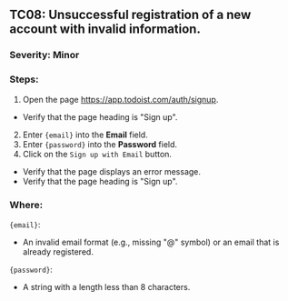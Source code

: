 ## TC08: Unsuccessful registration of a new account with invalid information.
### Severity: Minor
### Steps:
1. Open the page https://app.todoist.com/auth/signup.
* Verify that the page heading is "Sign up".
2. Enter `{email}` into the **Email** field.
3. Enter `{password}` into the **Password** field.
4. Click on the `Sign up with Email` button.
* Verify that the page displays an error message.
* Verify that the page heading is "Sign up".
### Where:
`{email}`:
* An invalid email format (e.g., missing "@" symbol) or an email that is already registered.

`{password}`:
* A string with a length less than 8 characters.